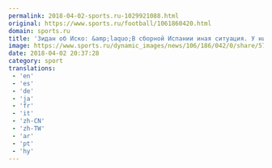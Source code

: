```yaml
---
permalink: 2018-04-02-sports.ru-1029921088.html
original: https://www.sports.ru/football/1061860420.html
domain: sports.ru
title: 'Зидан об Иско: &amp;laquo;В сборной Испании иная ситуация. У них 7-8 игр за сезон, а у нас – 60&amp;raquo;'
image: https://www.sports.ru/dynamic_images/news/106/186/042/0/share/57105c.png
date: 2018-04-02 20:37:28
category: sport
translations: 
 - 'en'
 - 'es'
 - 'de'
 - 'ja'
 - 'fr'
 - 'it'
 - 'zh-CN'
 - 'zh-TW'
 - 'ar'
 - 'pt'
 - 'hy'
---
```


